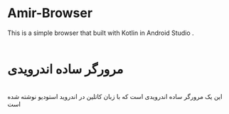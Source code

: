 # Amir-Browser
This is a simple browser that built with Kotlin in Android Studio . 
<br><br>
# مرورگر ساده اندرویدی
<br>
این یک مرورگر ساده اندرویدی است که با زبان کاتلین در اندروید استودیو نوشته شده است
